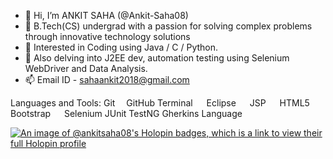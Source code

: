 - 👋 Hi, I’m ANKIT SAHA (@Ankit-Saha08)
- 🌱 B.Tech(CS) undergrad with a passion for solving complex problems through innovative technology solutions
- 👀 Interested in Coding using Java / C / Python.
- 💞️ Also delving into J2EE dev, automation testing using Selenium WebDriver and Data Analysis.
- 📫 Email ID - sahaankit2018@gmail.com

<!---
Ankit-Saha08/Ankit-Saha08 is a ✨ special ✨ repository because its `README.md` (this file) appears on your GitHub profile.
You can click the Preview link to take a look at your changes.
--->
Languages and Tools:
Git  GitHub Terminal   Eclipse   JSP   HTML5   Bootstrap    Selenium   JUnit  TestNG  Gherkins Language

[![An image of @ankitsaha08's Holopin badges, which is a link to view their full Holopin profile](https://holopin.me/ankitsaha08)](https://holopin.io/@ankitsaha08)
